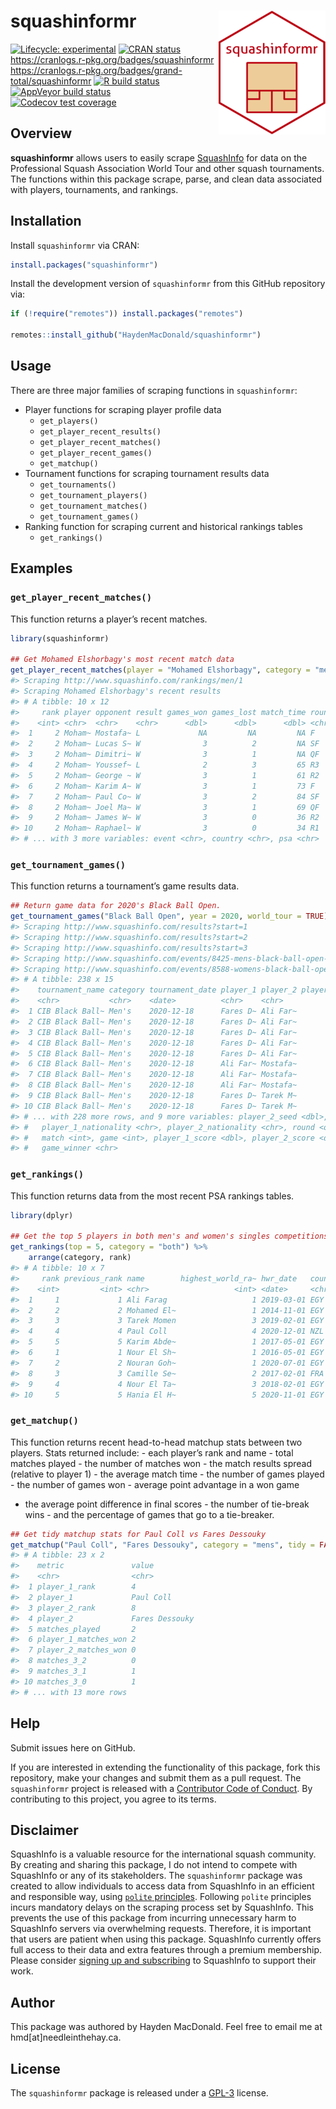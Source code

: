 
# squashinformr <img src="man/figures/logo.png" align="right" />

<!-- badges: start -->

[![Lifecycle:
experimental](https://img.shields.io/badge/lifecycle-maturing-blue.svg)](https://lifecycle.r-lib.org/articles/stages.html#experimental)
[![CRAN
status](https://www.r-pkg.org/badges/version/squashinformr)](https://CRAN.R-project.org/package=squashinformr)
<https://cranlogs.r-pkg.org/badges/squashinformr>
<https://cranlogs.r-pkg.org/badges/grand-total/squashinformr> [![R build
status](https://github.com/HaydenMacDonald/squashinformr/workflows/R-CMD-check/badge.svg)](https://github.com/HaydenMacDonald/squashinformr/actions)
[![AppVeyor build
status](https://ci.appveyor.com/api/projects/status/github/HaydenMacDonald/squashinformr?branch=main&svg=true)](https://ci.appveyor.com/project/HaydenMacDonald/squashinformr)
[![Codecov test
coverage](https://codecov.io/gh/HaydenMacDonald/squashinformr/branch/main/graph/badge.svg)](https://codecov.io/gh/HaydenMacDonald/squashinformr)
<!-- badges: end -->

## Overview

**squashinformr** allows users to easily scrape
<a href="http://www.squashinfo.com/" target="_blank">SquashInfo</a> for
data on the Professional Squash Association World Tour and other squash
tournaments. The functions within this package scrape, parse, and clean
data associated with players, tournaments, and rankings.

## Installation

Install `squashinformr` via CRAN:

``` r
install.packages("squashinformr")
```

Install the development version of `squashinformr` from this GitHub
repository via:

``` r
if (!require("remotes")) install.packages("remotes")

remotes::install_github("HaydenMacDonald/squashinformr")
```

## Usage

There are three major families of scraping functions in `squashinformr`:

  - Player functions for scraping player profile data
      - `get_players()`
      - `get_player_recent_results()`
      - `get_player_recent_matches()`
      - `get_player_recent_games()`
      - `get_matchup()`
  - Tournament functions for scraping tournament results data
      - `get_tournaments()`
      - `get_tournament_players()`
      - `get_tournament_matches()`
      - `get_tournament_games()`
  - Ranking function for scraping current and historical rankings tables
      - `get_rankings()`

## Examples

### `get_player_recent_matches()`

This function returns a player’s recent matches.

``` r
library(squashinformr)

## Get Mohamed Elshorbagy's most recent match data
get_player_recent_matches(player = "Mohamed Elshorbagy", category = "mens")
#> Scraping http://www.squashinfo.com/rankings/men/1
#> Scraping Mohamed Elshorbagy's recent results
#> # A tibble: 10 x 12
#>     rank player opponent result games_won games_lost match_time round date      
#>    <int> <chr>  <chr>    <chr>      <dbl>      <dbl>      <dbl> <chr> <date>    
#>  1     2 Moham~ Mostafa~ L             NA         NA         NA F     2021-02-01
#>  2     2 Moham~ Lucas S~ W              3          2         NA SF    2021-02-01
#>  3     2 Moham~ Dimitri~ W              3          1         NA QF    2021-02-01
#>  4     2 Moham~ Youssef~ L              2          3         65 R3    2020-11-01
#>  5     2 Moham~ George ~ W              3          1         61 R2    2020-11-01
#>  6     2 Moham~ Karim A~ W              3          1         73 F     2020-09-01
#>  7     2 Moham~ Paul Co~ W              3          2         84 SF    2020-09-01
#>  8     2 Moham~ Joel Ma~ W              3          1         69 QF    2020-09-01
#>  9     2 Moham~ James W~ W              3          0         36 R2    2020-09-01
#> 10     2 Moham~ Raphael~ W              3          0         34 R1    2020-09-01
#> # ... with 3 more variables: event <chr>, country <chr>, psa <chr>
```

### `get_tournament_games()`

This function returns a tournament’s game results data.

``` r
## Return game data for 2020's Black Ball Open.
get_tournament_games("Black Ball Open", year = 2020, world_tour = TRUE)
#> Scraping http://www.squashinfo.com/results?start=1
#> Scraping http://www.squashinfo.com/results?start=2
#> Scraping http://www.squashinfo.com/results?start=3
#> Scraping http://www.squashinfo.com/events/8425-mens-black-ball-open-2020
#> Scraping http://www.squashinfo.com/events/8588-womens-black-ball-open-2020
#> # A tibble: 238 x 15
#>    tournament_name category tournament_date player_1 player_2 player_1_seed
#>    <chr>           <chr>    <date>          <chr>    <chr>            <dbl>
#>  1 CIB Black Ball~ Men's    2020-12-18      Fares D~ Ali Far~             9
#>  2 CIB Black Ball~ Men's    2020-12-18      Fares D~ Ali Far~             9
#>  3 CIB Black Ball~ Men's    2020-12-18      Fares D~ Ali Far~             9
#>  4 CIB Black Ball~ Men's    2020-12-18      Fares D~ Ali Far~             9
#>  5 CIB Black Ball~ Men's    2020-12-18      Fares D~ Ali Far~             9
#>  6 CIB Black Ball~ Men's    2020-12-18      Ali Far~ Mostafa~             1
#>  7 CIB Black Ball~ Men's    2020-12-18      Ali Far~ Mostafa~             1
#>  8 CIB Black Ball~ Men's    2020-12-18      Ali Far~ Mostafa~             1
#>  9 CIB Black Ball~ Men's    2020-12-18      Fares D~ Tarek M~             9
#> 10 CIB Black Ball~ Men's    2020-12-18      Fares D~ Tarek M~             9
#> # ... with 228 more rows, and 9 more variables: player_2_seed <dbl>,
#> #   player_1_nationality <chr>, player_2_nationality <chr>, round <ord>,
#> #   match <int>, game <int>, player_1_score <dbl>, player_2_score <dbl>,
#> #   game_winner <chr>
```

### `get_rankings()`

This function returns data from the most recent PSA rankings tables.

``` r
library(dplyr)

## Get the top 5 players in both men's and women's singles competitions
get_rankings(top = 5, category = "both") %>%
    arrange(category, rank)
#> # A tibble: 10 x 7
#>     rank previous_rank name        highest_world_ra~ hwr_date   country category
#>    <int>         <int> <chr>                   <int> <date>     <chr>   <chr>   
#>  1     1             1 Ali Farag                   1 2019-03-01 EGY     mens    
#>  2     2             2 Mohamed El~                 1 2014-11-01 EGY     mens    
#>  3     3             3 Tarek Momen                 3 2019-02-01 EGY     mens    
#>  4     4             4 Paul Coll                   4 2020-12-01 NZL     mens    
#>  5     5             5 Karim Abde~                 1 2017-05-01 EGY     mens    
#>  6     1             1 Nour El Sh~                 1 2016-05-01 EGY     womens  
#>  7     2             2 Nouran Goh~                 1 2020-07-01 EGY     womens  
#>  8     3             3 Camille Se~                 2 2017-02-01 FRA     womens  
#>  9     4             4 Nour El Ta~                 3 2018-02-01 EGY     womens  
#> 10     5             5 Hania El H~                 5 2020-11-01 EGY     womens
```

### `get_matchup()`

This function returns recent head-to-head matchup stats between two
players. Stats returned include: - each player’s rank and name - total
matches played - the number of matches won - the match results spread
(relative to player 1) - the average match time - the number of games
played - the number of games won - average point advantage in a won game
- the average point difference in final scores - the number of tie-break
wins - and the percentage of games that go to a tie-breaker.

``` r
## Get tidy matchup stats for Paul Coll vs Fares Dessouky
get_matchup("Paul Coll", "Fares Dessouky", category = "mens", tidy = FALSE)
#> # A tibble: 23 x 2
#>    metric               value         
#>    <chr>                <chr>         
#>  1 player_1_rank        4             
#>  2 player_1             Paul Coll     
#>  3 player_2_rank        8             
#>  4 player_2             Fares Dessouky
#>  5 matches_played       2             
#>  6 player_1_matches_won 2             
#>  7 player_2_matches_won 0             
#>  8 matches_3_2          0             
#>  9 matches_3_1          1             
#> 10 matches_3_0          1             
#> # ... with 13 more rows
```

## Help

Submit issues here on GitHub.

If you are interested in extending the functionality of this package,
fork this repository, make your changes and submit them as a pull
request. The `squashinformr` project is released with a
<a href="https://github.com/HaydenMacDonald/squashinformr/blob/main/.github/CODE_OF_CONDUCT.md" target="_blank">Contributor
Code of Conduct</a>. By contributing to this project, you agree to its
terms.

## Disclaimer

SquashInfo is a valuable resource for the international squash
community. By creating and sharing this package, I do not intend to
compete with SquashInfo or any of its stakeholders. The `squashinformr`
package was created to allow individuals to access data from SquashInfo
in an efficient and responsible way, using
<a href="https://github.com/dmi3kno/polite" target="_blank">`polite`
principles</a>. Following `polite` principles incurs mandatory delays on
the scraping process set by SquashInfo. This prevents the use of this
package from incurring unnecessary harm to SquashInfo servers via
overwhelming requests. Therefore, it is important that users are patient
when using this package. SquashInfo currently offers full access to
their data and extra features through a premium membership. Please
consider
<a href="http://www.squashinfo.com/upgrade" target="_blank">signing up
and subscribing</a> to SquashInfo to support their work.

## Author

This package was authored by Hayden MacDonald. Feel free to email me at
hmd\[at\]needleinthehay.ca.

## License

The `squashinformr` package is released under a
<a href="https://github.com/HaydenMacDonald/squashinformr/blob/main/LICENSE.md" target="_blank">GPL-3</a>
license.
